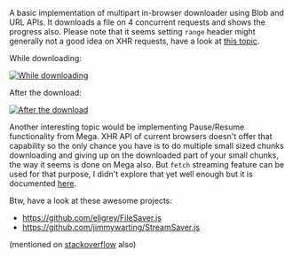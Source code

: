 A basic implementation of multipart in-browser downloader using Blob and URL APIs. It downloads a file on 4 concurrent requests and shows the progress also. Please note that it seems setting `range` header might generally not a good idea on XHR requests, have a look at [this topic](https://stackoverflow.com/questions/15561508).

While downloading:

[![While downloading][1]][1]

After the download:

[![After the download][2]][2]

Another interesting topic would be implementing Pause/Resume functionality from Mega. XHR API of current browsers doesn't offer that capability so the only chance you have is to do multiple small sized chunks downloading and giving up on the downloaded part of your small chunks, the way it seems is done on Mega also. But `fetch` streaming feature can be used for that purpose, I didn't explore that yet well enough but it is documented [here](https://jakearchibald.com/2015/thats-so-fetch/).

Btw, have a look at these awesome projects:

* https://github.com/eligrey/FileSaver.js
* https://github.com/jimmywarting/StreamSaver.js

(mentioned on [stackoverflow](https://stackoverflow.com/a/47855217) also)

  [1]: https://i.stack.imgur.com/3tPLN.png
  [2]: https://i.stack.imgur.com/QpFTP.png
